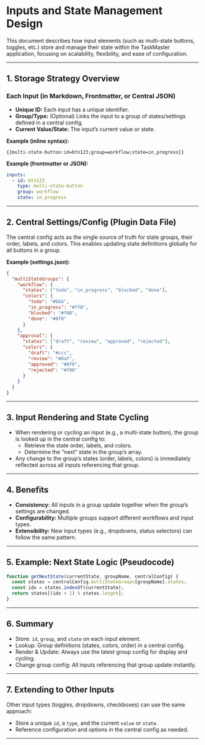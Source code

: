 # Inputs and State Management Design

This document describes how input elements (such as multi-state buttons, toggles, etc.) store and manage their state within the TaskMaster application, focusing on scalability, flexibility, and ease of configuration.

---

## 1. Storage Strategy Overview

### Each Input (in Markdown, Frontmatter, or Central JSON)
- **Unique ID:** Each input has a unique identifier.
- **Group/Type:** (Optional) Links the input to a group of states/settings defined in a central config.
- **Current Value/State:** The input’s current value or state.

**Example (inline syntax):**
```
{{multi-state-button:id=btn123;group=workflow;state=in_progress}}
```

**Example (frontmatter or JSON):**
```yaml
inputs:
  - id: btn123
    type: multi-state-button
    group: workflow
    state: in_progress
```

---

## 2. Central Settings/Config (Plugin Data File)

The central config acts as the single source of truth for state groups, their order, labels, and colors. This enables updating state definitions globally for all buttons in a group.

**Example (settings.json):**
```json
{
  "multiStateGroups": {
    "workflow": {
      "states": ["todo", "in_progress", "blocked", "done"],
      "colors": {
        "todo": "#bbb",
        "in_progress": "#ff0",
        "blocked": "#f00",
        "done": "#0f0"
      }
    },
    "approval": {
      "states": ["draft", "review", "approved", "rejected"],
      "colors": {
        "draft": "#ccc",
        "review": "#0af",
        "approved": "#0f0",
        "rejected": "#f00"
      }
    }
  }
}
```

---

## 3. Input Rendering and State Cycling

- When rendering or cycling an input (e.g., a multi-state button), the group is looked up in the central config to:
  - Retrieve the state order, labels, and colors.
  - Determine the “next” state in the group’s array.
- Any change to the group’s states (order, labels, colors) is immediately reflected across all inputs referencing that group.

---

## 4. Benefits

- **Consistency:** All inputs in a group update together when the group’s settings are changed.
- **Configurability:** Multiple groups support different workflows and input types.
- **Extensibility:** New input types (e.g., dropdowns, status selectors) can follow the same pattern.

---

## 5. Example: Next State Logic (Pseudocode)

```javascript
function getNextState(currentState, groupName, centralConfig) {
  const states = centralConfig.multiStateGroups[groupName].states;
  const idx = states.indexOf(currentState);
  return states[(idx + 1) % states.length];
}
```

---

## 6. Summary

- Store: `id`, `group`, and `state` on each input element.
- Lookup: Group definitions (states, colors, order) in a central config.
- Render & Update: Always use the latest group config for display and cycling.
- Change group config: All inputs referencing that group update instantly.

---

## 7. Extending to Other Inputs

Other input types (toggles, dropdowns, checkboxes) can use the same approach:
- Store a unique `id`, a `type`, and the current `value` or `state`.
- Reference configuration and options in the central config as needed.

---